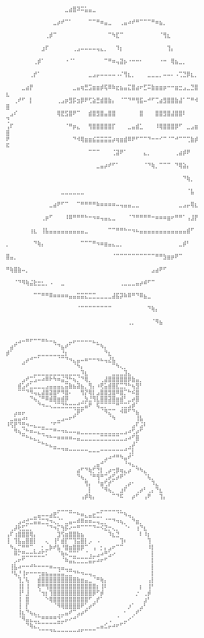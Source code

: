 ⠀⠀⠀⠀⠀⠀⠀⠀⠀⠀⠀⠀⠀⠀⠀⣀⣴⣿⠽⠭⣥⣤⣀⠀⠀⠀⠀⠀⠀⠀⠀⠀⠀⠀⠀⠀⠀⠀⠀⠀⠀⠀⠀⠀⠀⠀⠀⠀⠀⠀
⠀⠀⠀⠀⠀⠀⠀⠀⠀⠀⠀⠀⣀⡴⠞⠉⠁⠀⠀⠀⠀⠉⠉⠛⠶⣤⣀⠀⠀⢀⣤⠴⠞⠛⠉⠉⠉⠛⠶⣦⡀⠀⠀⠀⠀⠀⠀⠀⠀⠀
⠀⠀⠀⠀⠀⠀⠀⠀⠀⠀⢀⡾⠉⠀⠀⠀⠀⠀⠀⠀⠀⠀⠀⠀⠀⠀⠉⠳⣏⠉⠀⠀⠀⠀⠀⠀⠀⠀⠀⠈⢻⣆⠀⠀⠀⠀⠀⠀⠀⠀
⠀⠀⠀⠀⠀⠀⠀⠀⠀⣰⠏⠀⠀⠀⠀⠀⠀⢀⣠⠤⠤⠤⠤⢤⣄⡀⠀⠀⠹⡆⠀⠀⠀⠀⠀⠀⠀⠀⠀⠀⠀⢹⡄⠀⠀⠀⠀⠀⠀⠀
⠀⠀⠀⠀⠀⠀⠀⢀⡾⠁⠀⠀⠀⠀⠀⠐⠈⠁⠀⠀⠀⠀⠀⠀⠀⠉⠛⠶⢤⣽⡦⠐⠒⠒⠂⠀⠀⠀⠀⠐⠒⠀⢿⣦⣀⡀⠀⠀⠀⠀
⠀⠀⠀⠀⠀⠀⢀⡞⠁⠀⠀⠀⠀⠀⠀⠀⠀⠀⠀⠀⠀⣀⣠⡤⠤⠤⠤⠤⠠⠌⢻⣆⡀⠀⠀⠀⣀⣀⣀⡀⠤⠤⠄⠠⢉⣙⡿⣆⡀⠀
⠀⠀⠀⠀⣀⣴⡟⠀⠀⠀⠀⠀⠀⠀⠀⠀⠀⣀⣤⢶⣛⣩⣶⣶⡾⢯⠿⠷⣖⣦⣤⣍⣿⣴⠖⣋⠭⣷⣶⣶⡶⠒⠒⣶⣒⣠⣀⣙⣿⣆
⠀⠀⢀⠞⠋⠀⡇⠀⠀⠀⠀⠀⠀⢀⣠⡶⣻⡯⣲⡿⠟⢋⣵⣛⣾⣿⣷⡄⠀⠈⠉⠙⠛⢻⣯⠤⠚⠋⢉⣴⣻⣿⣿⣷⣼⠁⠉⠛⠺⣿
⠀⣠⠎⠀⠀⠀⠀⠀⠀⠀⠀⠀⠀⢿⣟⣫⣿⠟⠉⠀⠀⣾⣿⣻⣿⣤⣿⣿⠀⠀⠀⠀⠀⠀⣿⠀⠀⠀⣿⣿⣻⣿⣼⣿⣿⠇⠀⠀⠀⢙
⢠⠏⠀⠀⠀⠀⠀⠀⠀⠀⠀⠀⠀⠀⠀⠈⠛⡶⣄⠀⠀⢻⣿⣿⣿⣿⣿⡏⠀⠀⠀⣀⣤⣾⣁⠀⠀⠀⠸⢿⣿⣿⣿⡿⠋⠀⣀⣠⣶⣿
⠟⠀⠀⠀⠀⠀⠀⠀⠀⠀⠀⠀⠀⠀⠀⠀⠀⠙⠺⢿⣶⣶⣮⣭⣭⣭⣭⡴⢶⣶⣾⠿⠟⠋⠉⠉⠙⠒⠒⠊⠉⠈⠉⠚⠉⠉⢉⣷⡾⠯
⠀⠀⠀⠀⠀⠀⠀⠀⠀⠀⠀⠀⠀⠀⠀⠀⠀⠀⠀⠀⠀⠉⠉⠉⠀⠀⠀⢈⣽⠟⠁⠀⠀⠀⠀⣄⡀⠀⠀⠀⠀⠀⠀⢀⣴⡾⠟⠀⠀⠀
⠀⠀⠀⠀⠀⠀⠀⠀⠀⠀⠀⠀⠀⠀⠀⠀⠀⠀⠀⠀⠀⠀⠀⣀⣤⡴⠞⠋⠁⠀⠀⠀⠀⠀⠀⠈⠙⢷⡀⠉⠉⠉⠀⠙⢿⣵⡄⠀⠀⠀
⠀⠀⠀⠀⠀⠀⠀⠀⠀⠀⠀⠀⠀⠀⠀⠀⠀⠀⠀⠀⠀⠀⠀⠀⠀⠀⠀⠀⠀⠀⠀⠀⠀⠀⠀⠀⠀⠀⠀⠀⠀⠀⠀⠀⠀⠙⢷⡀⠀⠀
⠀⠀⠀⠀⠀⠀⠀⠀⠀⠀⠀⠀⠀⠀⣀⣀⣀⣀⣀⣀⠀⠀⠀⠀⠀⠀⠀⠀⠀⠀⠀⠀⠀⠀⠀⠀⠀⠀⠀⠀⠀⠀⠀⠀⠀⠀⠈⣧⠀⠀
⠀⠀⠀⠀⠀⠀⠀⠀⠀⠀⠀⣀⣴⠟⠋⠉⠀⠀⠉⠛⠛⠛⠛⠷⠶⠶⠶⠶⠤⢤⣤⣤⣀⣀⠀⠀⠀⠀⠀⠀⠀⠀⠀⠀⣀⣠⡤⢿⣆⠀
⠀⠀⠀⠀⠀⠀⠀⠀⠀⢀⡶⠋⠀⠀⠀⠸⠿⠛⠛⠛⠓⠒⠲⠶⢤⣤⣄⣀⠀⠀⠀⠈⠙⠛⠛⠛⠛⠒⠶⠶⠶⣶⠖⠛⠛⠁⢠⣸⡟⠀
⠀⠀⠀⠀⠀⠀⢰⣆⠀⢸⣧⣤⣤⣤⣤⣤⣤⣤⣤⣤⣀⠀⠀⠀⠀⠀⠉⠉⠛⠛⠓⠒⠲⠦⣤⣤⣤⣤⣤⣤⣤⣤⣤⣤⣤⣤⣾⠋⠀⠀
⡀⠀⠀⠀⠀⠀⠀⠙⢷⡄⠀⠀⠀⠀⠀⠀⠀⠀⠀⠉⠉⠉⠛⠲⠶⣶⣤⣄⣀⡀⠀⠀⠀⠀⠀⠀⠀⠀⠀⠀⠀⠀⠀⠀⣀⡾⠃⠀⠀⠀
⣿⣤⡀⠀⠀⠀⠀⠀⠀⠀⠀⠀⠀⠀⠀⠀⠀⠀⠀⠀⠀⠀⠀⠀⠀⠀⠀⠈⠉⠉⠉⠉⠉⠉⠉⠉⠉⠉⠛⠛⣳⣶⡶⠟⠉⠀⠀⠀⠀⠀
⠛⢷⣿⣷⠤⡀⠀⠀⠀⠀⠀⠀⠀⠀⠀⠀⠀⠀⠀⠀⠀⠀⠀⠀⠀⠀⠀⠀⠀⠀⠀⠀⠀⠀⠀⠀⠀⣠⣴⠟⠋⠀⠀⠀⠀⠀⠀⠀⠀⠀
⠀⠀⠈⠙⠻⢷⣬⣗⣒⣂⡀⠠⠀⠀⣀⠀⠀⠀⠀⠀⠀⠀⠀⠀⠀⠀⠀⠀⠀⢀⣀⣀⣀⣤⡴⠾⠋⠉⠀⠀⠀⠀⠀⠀⠀⠀⠀⠀⠀⠀
⠀⠀⠀⠀⠀⠀⠀⠉⠉⠛⠛⠿⠶⠶⠶⠶⣤⣤⣭⣭⣍⣉⣉⣀⣀⣀⣀⣼⣯⡽⠷⠿⠛⠙⠿⣦⣀⠀⠀⠀⠀⠀⠀⠀⠀⠀⠀⠀⠀⠀
⠀⠀⠀⠀⠀⠀⠀⠀⠀⠀⠀⠀⠀⠀⠀⠀⠀⠀⠈⠉⠉⠉⠉⠉⠉⠉⠉⠀⠀⠀⠀⠀⠀⠀⠀⠀⠙⢷⡄⠀⠀⠀⠀⠀⠀⠀⠀⠀⠀⠀
⠀⠀⠀⠀⠀⠀⠀⠀⠀⠀⠀⠀⠀⠀⠀⠀⠀⠀⠀⠀⠀⠀⠀⠀⠀⠀⠀⠀⠀⠀⠀⢀⡀⠀⠀⠀⠀⠈⠻⣦⠀⠀⠀⠀⠀⠀⠀⠀⠀⠀









⠀⠀⢀⣠⠤⠶⠖⠒⠒⠶⠦⠤⣄⠀⠀⠀⣀⡤⠤⠤⠤⠤⣄⡀⠀⠀⠀⠀⠀⠀⠀⠀⠀⠀⠀⠀⠀⠀⠀⠀⠀
⠀⣴⠋⠀⠀⠀⠀⠀⠀⠀⠀⠀⠈⠙⣦⠞⠁⠀⠀⠀⠀⠀⠀⠉⠳⡄⠀⠀⠀⠀⠀⠀⠀⠀⠀⠀⠀⠀⠀⠀⠀
⡾⠁⠀⠀⠀⠀⠀⠀⣀⣀⣀⣀⣀⣀⣘⡆⠀⠀⠀⠀⠀⠀⠀⠀⠀⠙⣆⠀⠀⠀⠀⠀⠀⠀⠀⠀⠀⠀⠀⠀⠀
⠀⠀⠀⠀⢀⡴⠚⠉⠁⠀⠀⠀⠀⠈⠉⠙⠲⣄⣤⠤⠶⠒⠒⠲⠦⢤⣜⣧⠀⠀⠀⠀⠀⠀⠀⠀⠀⠀⠀⠀⠀
⠀⠀⠀⠀⠉⠀⠀⠀⠀⠀⠀⠀⠀⠀⠀⠀⠀⠈⠳⡄⠀⠀⠀⠀⠀⠀⠀⠉⠳⢄⡀⠀⠀⠀⠀⠀⠀⠀⠀⠀⠀
⠀⠀⠀⠀⠀⠀⠀⣀⣀⣀⣀⣀⣀⣀⣀⣀⣀⣀⣀⠹⣆⠀⠀⠀⠀⠀⠀⣀⣀⣀⣹⣄⠀⠀⠀⠀⠀⠀⠀⠀⠀
⠀⠀⠀⠀⣠⠞⣉⣡⠤⠴⠿⠗⠳⠶⣬⣙⠓⢦⡈⠙⢿⡀⠀⠀⢀⣼⣿⣿⣿⣿⣿⡿⣷⣤⡀⠀⠀⠀⠀⠀⠀
⠀⠀⠀⣾⣡⠞⣁⣀⣀⣀⣠⣤⣤⣤⣄⣭⣷⣦⣽⣦⡀⢻⡄⠰⢟⣥⣾⣿⣏⣉⡙⠓⢦⣻⠃⠀⠀⠀⠀⠀⠀
⠀⠀⠀⠉⠉⠙⠻⢤⣄⣼⣿⣽⣿⠟⠻⣿⠄⠀⠀⢻⡝⢿⡇⣠⣿⣿⣻⣿⠿⣿⡉⠓⠮⣿⠀⠀⠀⠀⠀⠀⠀
⠀⠀⠀⠀⠀⠀⠙⢦⡈⠛⠿⣾⣿⣶⣾⡿⠀⠀⠀⢀⣳⣘⢻⣇⣿⣿⣽⣿⣶⣾⠃⣀⡴⣿⠀⠀⠀⠀⠀⠀⠀
⠀⠀⠀⠀⠀⠀⠀⠀⠙⠲⠤⢄⣈⣉⣙⣓⣒⣒⣚⣉⣥⠟⠀⢯⣉⡉⠉⠉⠛⢉⣉⣡⡾⠁⠀⠀⠀⠀⠀⠀⠀
⠀⠀⣠⣤⡤⠀⠀⠀⠀⠀⠀⠀⠀⠀⠀⠀⠀⢈⡿⠋⠀⠀⠀⠀⠈⠻⣍⠉⠀⠺⠿⠋⠙⣦⠀⠀⠀⠀⠀⠀⠀
⠀⣀⣥⣤⠴⠆⠀⠀⠀⠀⠀⠀⠀⣀⣠⠤⠖⠋⠀⠀⠀⠀⠀⠀⠀⠀⠈⠳⠀⠀⠀⠀⠀⢸⣧⠀⠀⠀⠀⠀⠀
⠸⢫⡟⠙⣛⠲⠤⣄⣀⣀⠀⠈⠋⠉⠀⠀⠀⠀⠀⠀⠀⠀⠀⠀⠀⠀⠀⠀⠀⠀⠀⠀⣠⠏⣨⠇⠀⠀⠀⠀⠀
⠀⠀⠻⢦⣈⠓⠶⠤⣄⣉⠉⠉⠛⠒⠲⠦⠤⠤⣤⣀⣀⣀⣀⣀⣀⣀⣀⣀⣀⣀⣠⠴⢋⡴⠋⠀⠀⠀⠀⠀⠀
⠀⠀⠀⠀⠉⠓⠦⣄⡀⠈⠙⠓⠒⠶⠶⠶⠶⠤⣤⣀⣀⣀⣀⣀⣉⣉⣉⣉⣉⣀⣠⠴⠋⣿⠀⠀⠀⠀⠀⠀⠀
⠀⠀⠀⠀⠀⠀⠀⠀⠉⠓⠦⣄⣀⠀⠀⠀⠀⠀⠀⠀⠀⠀⠀⠀⠀⠀⠀⠀⠀⠀⠀⢀⡼⠁⠀⠀⠀⠀⠀⠀⠀
⠀⠀⠀⠀⠀⠀⠀⠀⠀⠀⠀⠀⠉⠉⠙⠛⠒⠒⠒⠒⠒⠤⠤⠤⠒⠒⠒⠒⠒⠒⠚⢉⡇⠀⠀⠀⠀⠀⠀⠀⠀
⠀⠀⠀⠀⠀⠀⠀⠀⠀⠀⠀⠀⠀⠀⠀⠀⠀⠀⠀⠀⠀⠀⠀⠀⠀⣠⠴⠚⠛⠳⣤⠞⠁⠀⠀⠀⠀⠀⠀⠀⠀
⠀⠀⠀⠀⠀⠀⠀⠀⠀⠀⠀⠀⠀⠀⠀⠀⠀⠀⠀⠀⠀⠀⢀⣤⠚⠁⠀⠀⠀⠀⠘⠲⣄⡀⠀⠀⠀⠀⠀⠀⠀
⠀⠀⠀⠀⠀⠀⠀⠀⠀⠀⠀⠀⠀⠀⠀⠀⠀⠀⣴⠋⠙⢷⡋⢙⡇⢀⡴⢒⡿⢶⣄⡴⠀⠙⠳⣄⠀⠀⠀⠀⠀
⠀⠀⠀⠀⠀⠀⠀⠀⠀⠀⠀⠀⠀⠀⠀⠀⠀⠀⠙⢦⡀⠈⠛⢻⠛⢉⡴⣋⡴⠟⠁⠀⠀⠀⠀⠈⢧⡀⠀⠀⠀
⠀⠀⠀⠀⠀⠀⠀⠀⠀⠀⠀⠀⠀⠀⠀⠀⠀⠀⠀⠀⢻⡄⠀⠘⣶⢋⡞⠁⠀⠀⢀⡴⠂⠀⠀⠀⠀⠹⣄⠀⠀
⠀⠀⠀⠀⠀⠀⠀⠀⠀⠀⠀⠀⠀⠀⠀⠀⠀⠀⠀⠀⠀⡇⠀⠀⠈⠻⢦⡀⠀⣰⠏⠀⠀⢀⡴⠃⢀⡄⠙⣆⠀
⠀⠀⠀⠀⠀⠀⠀⠀⠀⠀⠀⠀⠀⠀⠀⠀⠀⠀⠀⢠⡾⢷⡄⠀⠀⠀⠀⠉⠙⠯⠀⠀⡴⠋⠀⢠⠟⠀⠀⢹⡄









⠀⠀⠀⠀⠀⠀⠀⠀⠀⠀⠀⠀⠀⣀⣀⣀⣀⠀⠀⠀⠀⠀⠀⠀⣀⣀⣀⣀⣀⡀⠀⠀⠀⠀⠀⠀⠀⠀
⠀⠀⠀⠀⠀⠀⠀⣀⣤⠤⠤⣴⣟⡁⠀⠀⠉⠉⠓⠶⣄⣤⣖⣉⡁⠀⠀⠀⠈⠉⠳⢤⡀⠀⠀⠀⠀⠀
⠀⠀⠀⣠⠴⣚⣉⣭⣬⣉⣙⠲⢄⡈⠁⣀⣤⠤⠾⠿⠶⠶⠤⢤⣀⡈⠉⠙⠲⢦⡀⠀⠙⣶⡀⠀⠀⠀
⠀⢀⡼⢗⣋⣁⡀⠀⠀⠀⠈⠙⠲⡍⢳⡯⠔⠒⠛⠉⠉⠉⠙⠒⠪⣝⡒⢄⡀⠀⠈⠂⠀⢰⠙⣆⠀⠀
⢠⠏⢰⣿⣿⣿⢿⡄⠀⠀⠀⠀⠀⣹⢫⣶⣿⣿⣷⣦⠀⠀⠀⠀⠀⠀⠹⣆⣙⠀⠀⠀⠀⠀⠇⠸⡆⠀
⢸⠀⢹⣧⣤⣿⣿⡇⠀⠀⢄⠀⢸⠃⣾⡏⠉⢹⣭⣿⡇⡠⠀⠠⠀⠀⠀⠀⠀⢹⠆⠀⠀⠀⠀⠀⢹⠀
⠀⠳⣄⡉⠛⠛⠉⡀⠀⡂⣀⡷⠞⣧⠘⣿⣶⣿⣿⡿⠉⠀⢠⠀⡂⡄⣠⠖⠉⠉⠀⠀⠀⠀⠀⠀⠸⡇
⠀⠀⠿⠍⣛⣒⣒⣓⣚⣋⠅⠀⠀⠈⢷⠦⣉⣉⠁⠀⠈⢠⣀⣠⠴⠛⣡⠔⠀⠀⠀⠀⠀⠀⠀⠀⠀⡇
⠀⠀⡠⠖⠋⠀⠀⠀⠀⠀⠀⠀⠀⠀⠈⠷⣤⣍⣉⣉⣉⣭⡥⠴⠖⠋⠀⠀⠀⠀⠀⠀⠀⠀⠀⠀⠀⡇
⠀⢸⣧⠴⠒⠒⠚⠓⠒⠒⠒⠶⠤⢤⣤⣀⣀⠀⠀⠀⠀⠀⠀⠀⠀⠀⠀⠀⠀⠀⠀⠀⠀⠀⠀⠀⠀⡇
⠀⠘⢧⡘⢸⠖⠒⠒⢒⣶⣦⣤⣤⣬⣤⣈⣉⠙⠓⠲⠤⢤⣀⠀⠀⠀⠀⠀⠀⠀⠀⠀⠀⠀⠀⠀⠀⡇
⠀⠀⠀⢹⡈⢧⠀⠀⣾⣿⣿⣿⣿⣿⣿⣿⣿⣿⣷⣶⣤⣀⠈⠛⢷⡄⠀⠀⠀⠀⠀⠀⠀⠀⠀⠀⢠⡇
⠀⠀⠀⢸⡇⢸⠀⠀⢟⠛⢻⣿⣿⣿⣿⣿⣿⣿⣿⣿⣿⣿⣿⡆⢸⠇⠀⠀⠀⠀⠀⠀⠀⠀⡆⠀⢸⠃
⠀⠀⠀⢸⠃⣸⠀⠀⠈⢲⡆⢹⣿⣿⣿⣿⣿⣿⣿⣿⣿⣿⡿⠋⡾⠀⠀⠀⠀⠀⠀⠀⠀⡐⠀⢀⡾⠀
⠀⠀⠀⢸⠀⣿⠀⠀⠀⠀⠑⢿⣿⣿⣿⣿⣿⣿⣿⣿⣿⠋⢀⡞⠁⠀⠀⠀⠀⠀⠀⠀⠀⠀⠀⣰⠃⠀
⠀⠀⠀⢸⠀⡏⠀⠀⠀⠀⠀⠀⠈⠻⢿⣿⣿⣿⣿⠟⢁⡴⠋⠀⠀⠀⠀⠀⠀⠀⠀⡰⠁⠀⣠⠃⠀⠀
⠀⠀⠀⢸⣆⠙⢦⣄⡀⠀⠀⠀⠀⢀⣀⣤⠞⠉⣠⡴⠋⠀⠀⠀⠀⠀⠀⠀⠀⠀⠂⠀⢀⠞⠁⠀⠀⠀
⠀⠀⠀⠈⠻⣤⣄⣈⡉⠛⠛⠛⠛⣙⣁⡤⠔⠚⠁⠀⠀⠀⠀⠀⠀⠀⢀⠀⠈⠀⣀⠔⠁⠀⠀⠀⠀⠀
⠀⠀⠀⠀⠀⠙⢷⣌⡉⠉⠉⠉⠉⠉⠁⠀⠀⠀⠀⠀⠀⠀⠀⣀⣤⣊⡤⠴⠖⠋⠁⠀⠀⠀⠀⠀⠀⠀
⠀⠀⠀⠀⠀⠀⠀⠀⠈⠉⠉⠙⠓⠒⠒⠒⠒⠒⠚⠋⠉⠉⠉⠀⠀⠀⠀⠀⠀⠀⠀⠀⠀⠀⠀⠀⠀⠀